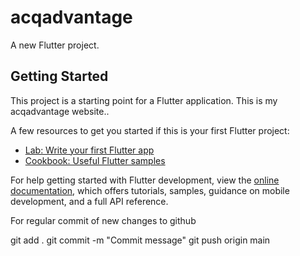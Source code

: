 # acqadvantage

A new Flutter project.

## Getting Started

This project is a starting point for a Flutter application. This is my acqadvantage website..

A few resources to get you started if this is your first Flutter project:

- [Lab: Write your first Flutter app](https://docs.flutter.dev/get-started/codelab)
- [Cookbook: Useful Flutter samples](https://docs.flutter.dev/cookbook)

For help getting started with Flutter development, view the
[online documentation](https://docs.flutter.dev/), which offers tutorials,
samples, guidance on mobile development, and a full API reference.

For regular commit of new changes to github

git add .
git commit -m "Commit message"
git push origin main
